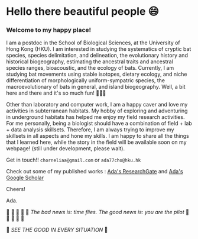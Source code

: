 # Hello there beautiful people 😄 

### Welcome to my happy place!


I am a postdoc in the School of Biological Sciences, at the University of Hong Kong (HKU). I am interested in studying the systematics of cryptic bat species, species delimitation, and delineation, the evolutionary history and historical biogeography, estimating the ancestral traits and ancestral species ranges, bioacoustic, and the ecology of bats. Currently, I am studying bat movements using stable isotopes, dietary ecology, and niche differentiation of morphologically uniform-sympatric species, the macroevolutionary of bats in general, and island biogeography. Well, a bit here and there and it's so much fun! 🦇🦇🦇


Other than laboratory and computer work, I am a happy caver and love my activities in subterranean habitats. My hobby of exploring and adventuring in underground habitats has helped me enjoy my field research activities. For me personally, being a biologist should have a combination of field + lab + data analysis skillsets. Therefore, I am always trying to improve my skillsets in all aspects and hone my skills. I am happy to share all the things that I learned here, while the story in the field will be available soon on my webpage! (still under development, please wait).


Get in touch!! `chorneliaa@gmail.com` or `ada77cho@hku.hk`

Check out some of my published works : [Ada's ResearchGate](https://www.researchgate.net/profile/Ada-Chornelia) and [Ada's Google Scholar](https://scholar.google.com.hk/citations?hl=en&user=DRDqstQAAAAJ)


Cheers!


Ada.


🐸 🦎 🦎 🦎 🐸 *The bad news is: time flies. The good news is: you are the pilot* 🐸 🦎 🦎 🦎 🐸


🐸 *SEE THE GOOD IN EVERY SITUATION* 🐸




